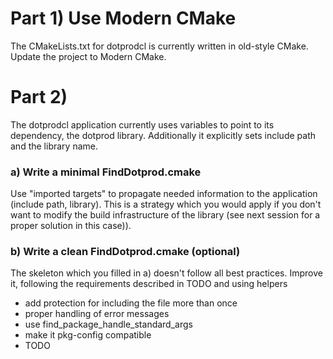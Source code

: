 # Part 1) Use Modern CMake

The CMakeLists.txt for dotprodcl is currently written in old-style CMake. Update the project to Modern CMake.


# Part 2)

The dotprodcl application currently uses variables to point to its dependency, the dotprod library.
Additionally it explicitly sets include path and the library name.

### a) Write a minimal FindDotprod.cmake

Use "imported targets" to propagate needed information to the application
(include path, library). This is a strategy which you would apply if you don't want to modify the build
infrastructure of the library (see next session for a proper solution in this case)).

### b) Write a clean FindDotprod.cmake (optional)

The skeleton which you filled in a) doesn't follow all best practices.
Improve it, following the requirements described in TODO and using helpers
- add protection for including the file more than once
- proper handling of error messages
- use find_package_handle_standard_args
- make it pkg-config compatible
- TODO
